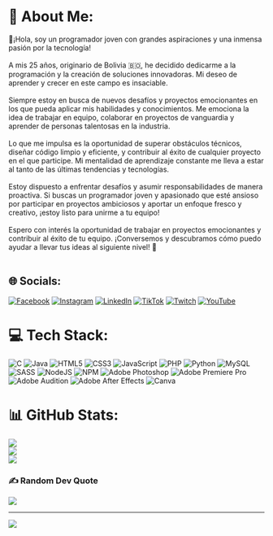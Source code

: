 # 💫 About Me:
 👋¡Hola, soy un programador joven con grandes aspiraciones y una inmensa pasión por la tecnología! <br><br>A mis 25 años, originario de Bolivia 🇧🇴, he decidido dedicarme a la programación y la creación de soluciones innovadoras. Mi deseo de aprender y crecer en este campo es insaciable.<br><br>Siempre estoy en busca de nuevos desafíos y proyectos emocionantes en los que pueda aplicar mis habilidades y conocimientos. Me emociona la idea de trabajar en equipo, colaborar en proyectos de vanguardia y aprender de personas talentosas en la industria.<br><br>Lo que me impulsa es la oportunidad de superar obstáculos técnicos, diseñar código limpio y eficiente, y contribuir al éxito de cualquier proyecto en el que participe. Mi mentalidad de aprendizaje constante me lleva a estar al tanto de las últimas tendencias y tecnologías.<br><br>Estoy dispuesto a enfrentar desafíos y asumir responsabilidades de manera proactiva. Si buscas un programador joven y apasionado que esté ansioso por participar en proyectos ambiciosos y aportar un enfoque fresco y creativo, ¡estoy listo para unirme a tu equipo!<br><br>Espero con interés la oportunidad de trabajar en proyectos emocionantes y contribuir al éxito de tu equipo. ¡Conversemos y descubramos cómo puedo ayudar a llevar tus ideas al siguiente nivel! 📩<br><br>


## 🌐 Socials:
[![Facebook](https://img.shields.io/badge/Facebook-%231877F2.svg?logo=Facebook&logoColor=white)](https://facebook.com/https://www.facebook.com/profile.php?id=100073383412714&mibextid=b06tZ0) [![Instagram](https://img.shields.io/badge/Instagram-%23E4405F.svg?logo=Instagram&logoColor=white)](https://instagram.com/www.instagram.com/arieljin4322023) [![LinkedIn](https://img.shields.io/badge/LinkedIn-%230077B5.svg?logo=linkedin&logoColor=white)](https://linkedin.com/in/linkedin.com/in/alexis-sch-aa2550239) [![TikTok](https://img.shields.io/badge/TikTok-%23000000.svg?logo=TikTok&logoColor=white)](https://tiktok.com/@www.tiktok.com/@alexissch15) [![Twitch](https://img.shields.io/badge/Twitch-%239146FF.svg?logo=Twitch&logoColor=white)](https://twitch.tv/www.twitch.com/alexisjugando) [![YouTube](https://img.shields.io/badge/YouTube-%23FF0000.svg?logo=YouTube&logoColor=white)](https://youtube.com/@https:/www.youtube.com/@AlexisSch730) 

# 💻 Tech Stack:
![C](https://img.shields.io/badge/c-%2300599C.svg?style=for-the-badge&logo=c&logoColor=white) ![Java](https://img.shields.io/badge/java-%23ED8B00.svg?style=for-the-badge&logo=java&logoColor=white) ![HTML5](https://img.shields.io/badge/html5-%23E34F26.svg?style=for-the-badge&logo=html5&logoColor=white) ![CSS3](https://img.shields.io/badge/css3-%231572B6.svg?style=for-the-badge&logo=css3&logoColor=white) ![JavaScript](https://img.shields.io/badge/javascript-%23323330.svg?style=for-the-badge&logo=javascript&logoColor=%23F7DF1E) ![PHP](https://img.shields.io/badge/php-%23777BB4.svg?style=for-the-badge&logo=php&logoColor=white) ![Python](https://img.shields.io/badge/python-3670A0?style=for-the-badge&logo=python&logoColor=ffdd54) ![MySQL](https://img.shields.io/badge/mysql-%2300f.svg?style=for-the-badge&logo=mysql&logoColor=white) ![SASS](https://img.shields.io/badge/SASS-hotpink.svg?style=for-the-badge&logo=SASS&logoColor=white) ![NodeJS](https://img.shields.io/badge/node.js-6DA55F?style=for-the-badge&logo=node.js&logoColor=white) ![NPM](https://img.shields.io/badge/NPM-%23000000.svg?style=for-the-badge&logo=npm&logoColor=white) ![Adobe Photoshop](https://img.shields.io/badge/adobephotoshop-%2331A8FF.svg?style=for-the-badge&logo=adobephotoshop&logoColor=white) ![Adobe Premiere Pro](https://img.shields.io/badge/Adobe%20Premiere%20Pro-9999FF.svg?style=for-the-badge&logo=Adobe%20Premiere%20Pro&logoColor=white) ![Adobe Audition](https://img.shields.io/badge/Adobe%20Audition-9999FF.svg?style=for-the-badge&logo=Adobe%20Audition&logoColor=white) ![Adobe After Effects](https://img.shields.io/badge/Adobe%20After%20Effects-9999FF.svg?style=for-the-badge&logo=Adobe%20After%20Effects&logoColor=white) ![Canva](https://img.shields.io/badge/Canva-%2300C4CC.svg?style=for-the-badge&logo=Canva&logoColor=white)
# 📊 GitHub Stats:
![](https://github-readme-stats.vercel.app/api?username=Alexis&theme=blue-green&hide_border=false&include_all_commits=false&count_private=false)<br/>
![](https://github-readme-streak-stats.herokuapp.com/?user=Alexis&theme=blue-green&hide_border=false)<br/>
![](https://github-readme-stats.vercel.app/api/top-langs/?username=Alexis&theme=blue-green&hide_border=false&include_all_commits=false&count_private=false&layout=compact)

### ✍️ Random Dev Quote
![](https://quotes-github-readme.vercel.app/api?type=horizontal&theme=radical)

---
[![](https://visitcount.itsvg.in/api?id=Alexis&icon=0&color=0)](https://visitcount.itsvg.in)

<!-- Proudly created with GPRM ( https://gprm.itsvg.in ) -->
